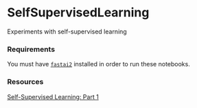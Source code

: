 # SelfSupervisedLearning
Experiments with self-supervised learning

### Requirements

You must have [`fastai2`](https://github.com/fastai/fastai2) installed in order to run these notebooks.


### Resources

[Self-Supervised Learning: Part 1](https://joshvarty.com/2020/02/03/self-supervised-learning-part-1/)
